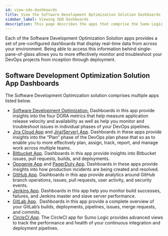```yaml
---
id: view-sdo-dashboards
title: View the Software Development Optimization Solution Dashboards
sidebar_label: Viewing SDO Dashboards
description: This page describes the apps that comprise the Sumo Logic Software Development Optimization Solution and provides links to the dashboards for each of the apps.
---
```


Each of the Software Development Optimization Solution apps provides a set of pre-configured dashboards that display real-time data from across your environment. Being able to access this information behind single-pane-of-glass allows you to more effectively monitor and troubleshoot your DevOps projects from inception through deployment.

## Software Development Optimization Solution App Dashboards

The Software Development Optimization solution comprises multiple apps listed below.

* [Software Development Optimization.](install-sdo-app-view-dashboards.md) Dashboards in this app provide insights into the four DORA metrics that help measure application release velocity and availability as well as help you monitor and troubleshoot issues in individual phases of your DevOps pipelines. 
* [Jira Cloud App](docs/integrations/app-development/Jira_Cloud/Install_the_Jira_Cloud_App_and_View_the_Dashboards.md) and [Jira(Server) App](docs/integrations/app-development/Jira/Install_the_JIRA_App_and_View_the_Dashboards.md). Dashboards in these apps provide insights into the “Plan” phase of the DevOps plan phase that so as to enable you to more effectively plan, assign, track, report, and manage work across multiple teams. 
* [Bitbucket App](docs/integrations/app-development/Bitbucket/Install_the_Bitbucket_App_and_View_the_Dashboards.md). Dashboards in this app provide insights into Bitbucket issues, pull requests, builds, and deployments.
* [Opsgenie App](docs/integrations/saas-cloud/Opsgenie/Install_the_Opsgenie_App_and_view_the_Dashboards.md) and [PagerDuty App](docs/integrations/saas-cloud/PagerDuty_V1/PagerDuty-App-Dashboards.md). Dashboards in these apps provide insights into how production incidents are being created and resolved.
* [GitHub App](docs/integrations/app-development/GitHub/GitHub-App-Dashboards.md). Dashboards in this app provide analytics around GitHub branch operations, issues, pull requests, user activity, and security events.
* [Jenkins App](docs/integrations/app-development/Jenkins/Install_the_Jenkins_App_and_view_the_Dashboards.md). Dashboards in this app help you monitor build successes, failures, and Jenkins master and slave server performance.
* [GitLab App](docs/integrations/app-development/GitLab.md).  Dashboards in this app provide a complete overview of your GitLab’s builds, deployments, pipelines, issues, merge requests, and commits.
* [*CircleCI App*](https://circleci.com/docs/2.0/insights-partnerships/#sumo-logic-integration). The CircleCI app for Sumo Logic provides advanced views to track the performance and health of your continuous integration and deployment pipelines.
